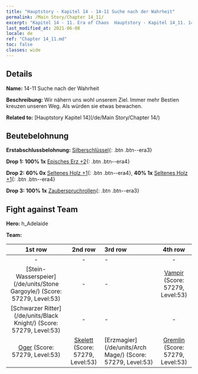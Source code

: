 ```yaml
---
title: "Hauptstory - Kapitel 14 - 14-11 Suche nach der Wahrheit"
permalink: /Main Story/Chapter 14_11/
excerpt: "Kapitel 14 - 11. Era of Chaos  Hauptstory - Kapitel 14_11. 14-11 Suche nach der Wahrheit"
last_modified_at: 2021-06-08
locale: de
ref: "Chapter 14_11.md"
toc: false
classes: wide
---
```


## Details

 **Name:** 14-11 Suche nach der Wahrheit

 **Beschreibung:** Wir nähern uns wohl unserem Ziel. Immer mehr Bestien kreuzen unseren Weg. Als würden sie etwas bewachen.

 **Related to:** [Hauptstory Kapitel 14](/de/Main Story/Chapter 14/)

## Beutebelohnung

 **Erstabschlussbelohnung:** [Silberschlüssel](/ItemsDE/con_693/){: .btn .btn--era3}

 **Drop 1:** **100% 1x** [Episches Erz +2](/ItemsDE/mat_47/){: .btn .btn--era4}

 **Drop 2:** **60% 0x** [Seltenes Holz +1](/ItemsDE/mat_41/){: .btn .btn--era4}, **40% 1x** [Seltenes Holz +1](/ItemsDE/mat_41/){: .btn .btn--era4}

 **Drop 3:** **100% 1x** [Zauberspruchrollen](/ItemsDE/con_694/){: .btn .btn--era3}


## Fight against Team
 **Hero:** h_Adelaide

 **Team:**


  | 1st row | 2nd row | 3rd row | 4th row |
  |:----:|:----:|:----|:----:|
  | - | - | - | - |
  | [Stein-Wasserspeier](/de/units/Stone Gargoyle/) (Score: 57279, Level:53)  | - | - | [Vampir](/de/units/Vampire/) (Score: 57279, Level:53)  |
  | [Schwarzer Ritter](/de/units/Black Knight/) (Score: 57279, Level:53)  | - | - | - |
  | [Oger](/de/units/Ogre/) (Score: 57279, Level:53)  | [Skelett](/de/units/Skeleton/) (Score: 57279, Level:53)  | [Erzmagier](/de/units/Arch Mage/) (Score: 57279, Level:53)  | [Gremlin](/de/units/Gremlin/) (Score: 57279, Level:53)  |


